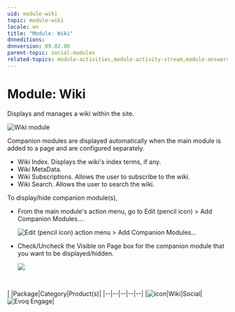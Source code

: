 ```yaml
---
uid: module-wiki
topic: module-wiki
locale: en
title: "Module: Wiki"
dnneditions: 
dnnversion: 09.02.00
parent-topic: social-modules
related-topics: module-activities,module-activity-stream,module-answers,module-blogs,module-challenges,module-discussions,module-group-directory,module-group-spaces,module-ideas,module-journal,module-latest-challenges,module-leaderboard,module-member-directory,module-message-center,module-my-status,module-profile-dashboard,module-social-groups,module-related-content,module-social-events,module-social-sharing,module-user-badges
---
```


# Module: Wiki

Displays and manages a wiki within the site.

  

![Wiki module](/images/scr-module-Wiki.png)

  

Companion modules are displayed automatically when the main module is added to a page and are configured separately.

*   Wiki Index. Displays the wiki's index terms, if any.
*   Wiki MetaData.
*   Wiki Subscriptions. Allows the user to subscribe to the wiki.
*   Wiki Search. Allows the user to search the wiki.

To display/hide companion module(s),

*   From the main module's action menu, go to Edit (pencil icon) \> Add Companion Modules....  
    
    ![Edit (pencil icon) action menu > Add Companion Modules...](/images/scr-actionmenu-edit-addcompanionmodules.png)
    
      
    
*   Check/Uncheck the Visible on Page box for the companion module that you want to be displayed/hidden.  
    
    ![](/images/scr-companions-VisibleOnPage.png)
    
      
    

 

|  |Package|Category|Product(s)|
|--|--|--|--|--|
|![icon](/images/ico-module-wiki.png)|Wiki|Social|![Evoq Engage](/images/ico-evoq-engage.png)|
